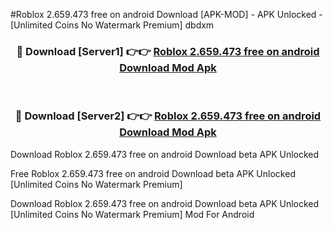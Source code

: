 #Roblox 2.659.473 free on android Download [APK-MOD] - APK Unlocked - [Unlimited Coins No Watermark Premium] dbdxm



<div align="center">

<h3>🔴 Download [Server1] 👉👉 <a href="https://momento.my/?title=Roblox_2.659.473_free_on_android_Download">Roblox 2.659.473 free on android Download Mod Apk</a></h3><br>

<h3>🔴 Download [Server2] 👉👉 <a href="https://momento.my/?title=Roblox_2.659.473_free_on_android_Download">Roblox 2.659.473 free on android Download Mod Apk</a></h3>
</div>



Download Roblox 2.659.473 free on android Download beta APK Unlocked

Free Roblox 2.659.473 free on android Download beta APK Unlocked [Unlimited Coins No Watermark Premium]

Download Roblox 2.659.473 free on android Download beta APK Unlocked [Unlimited Coins No Watermark Premium] Mod For Android
